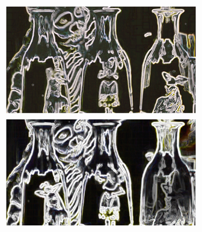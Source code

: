 ![](/art/images/2018-04-29/out-2018-04-29-04-09-21-204.png?raw=true)

![](/art/images/2018-04-29/out-2018-04-29-04-09-22-167.png?raw=true)

